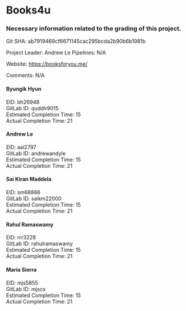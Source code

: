 # Books4u

### Necessary information related to the grading of this project.

Git SHA: ab7919469cf6671145cac295bcda2b90b6b1981b

Project Leader: Andrew Le
Pipelines: N/A

Website: https://booksforyou.me/

Comments: N/A

#### Byungik Hyun

EID: bh26948  
GitLab ID: quddlr9015  
Estimated Completion Time: 15  
Actual Completion Time: 21  

#### Andrew Le

EID: aal2797  
GitLab ID: andrewandyle  
Estimated Completion Time: 15  
Actual Completion Time: 21  

#### Sai Kiran Maddela

EID: sm68866  
GitLab ID: saikm22000  
Estimated Completion Time: 15  
Actual Completion Time: 21  

#### Rahul Ramaswamy

EID: rrr3228  
GitLab ID: rahulramaswamy  
Estimated Completion Time: 15  
Actual Completion Time: 21  

#### Maria Sierra

EID: mjs5855  
GitLab ID: mjscs  
Estimated Completion Time: 15  
Actual Completion Time: 21  
